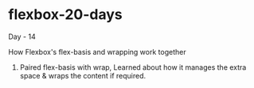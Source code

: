 # flexbox-20-days

Day - 14

How Flexbox's flex-basis and wrapping work together

1. Paired flex-basis with wrap, Learned about how it manages the extra space & wraps the content if required.